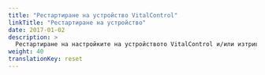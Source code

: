 ```yaml
---
title: "Рестартиране на устройство VitalControl"
linkTitle: "Рестартиране на устройство"
date: 2017-01-02
description: >
  Рестартиране на настройките на устройството VitalControl и/или изтриване на всички данни за животни.
weight: 40
translationKey: reset
---
```

